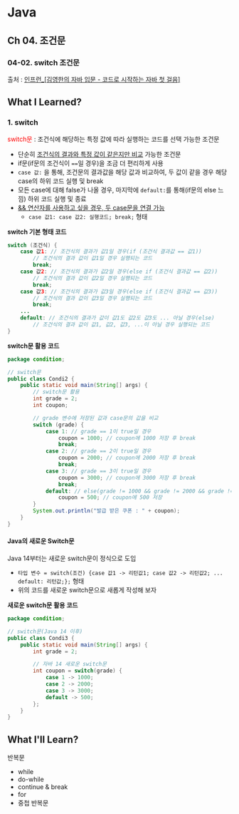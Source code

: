 # Java
## Ch 04. 조건문 
### 04-02. switch 조건문
출처 : [인프런_[김영한의 자바 입문 - 코드로 시작하는 자바 첫 걸음]](https://www.inflearn.com/course/lecture?courseSlug=%EA%B9%80%EC%98%81%ED%95%9C%EC%9D%98-%EC%9E%90%EB%B0%94-%EC%9E%85%EB%AC%B8&unitId=194533&tab=curriculum&subtitleLanguage=ko)

## What I Learned?
### 1. switch
<span style="color: red">switch문</span> : 조건식에 해당하는 특정 값에 따라 실행하는 코드를 선택 가능한 조건문
- 단순히 <u>조건식의 결과와 특정 값이 같은지만 비교</u> 가능한 조건문
- if문(if문의 조건식이 `==`일 경우)을 조금 더 편리하게 사용
- `case 값:` 을 통해, 조건문의 결과값을 해당 값과 비교하여, 두 값이 같을 경우 해당 case의 하위 코드 실행 및 break
- 모든 case에 대해 false가 나올 경우, 마지막에 `default:`를 통해(if문의 else 느낌) 하위 코드 실행 및 종료
- <u>&& 연산자를 사용하고 싶을 경우, 두 case문을 연결 가능</u>
    - `case 값1: case 값2: 실행코드; break;` 형태

**switch 기본 형태 코드**
```java
switch (조건식) {
	case 값1: // 조건식의 결과가 값1일 경우(if (조건식 결과값 == 값1))
    	// 조건식의 결과 값이 값1일 경우 실행되는 코드
        break;
	case 값2: // 조건식의 결과가 값2일 경우(else if (조건식 결과값 == 값2))
    	// 조건식의 결과 값이 값2일 경우 실행되는 코드
        break;
	case 값3: // 조건식의 결과가 값3일 경우(else if (조건식 결과값 == 값3))
    	// 조건식의 결과 값이 값3일 경우 실행되는 코드
        break;
    ...
    default: // 조건식의 결과가 값이 값1도 값2도 값3도 ... 아닐 경우(else)
    	// 조건식의 결과 값이 값1, 값2, 값3, ...이 아닐 경우 실행되는 코드
}
```

**switch문 활용 코드**
```java
package condition;

// switch문
public class Condi2 {
    public static void main(String[] args) {
        // switch문 활용
        int grade = 2;
        int coupon;

        // grade 변수에 저장된 값과 case문의 값을 비교
        switch (grade) {
            case 1: // grade == 1이 true일 경우
                coupon = 1000; // coupon에 1000 저장 후 break
                break;
            case 2: // grade == 2이 true일 경우
                coupon = 2000; // coupon에 2000 저장 후 break
                break;
            case 3: // grade == 3이 true일 경우
                coupon = 3000; // coupon에 3000 저장 후 break
                break; 
            default: // else(grade != 1000 && grade != 2000 && grade != 3000)
                coupon = 500; // coupon에 500 저장
        }
        System.out.println("발급 받은 쿠폰 : " + coupon);
    }
}
```
#### Java의 새로운 Switch문
Java 14부터는 새로운 switch문이 정식으로 도입
- `타입 변수 = switch(조건) {case 값1 -> 리턴값1; case 값2 -> 리턴값2; ... default: 리턴값;};` 형태
- 위의 코드를 새로운 switch문으로 새롭게 작성해 보자

**새로운 switch문 활용 코드**
```java
package condition;

// switch문(Java 14 이후)
public class Condi3 {
    public static void main(String[] args) {
        int grade = 2;

		// 자바 14 새로운 switch문
        int coupon = switch(grade) {
            case 1 -> 1000;
            case 2 -> 2000;
            case 3 -> 3000;
            default -> 500;
        };
    }
}
```

## What I'll Learn?
반복문
- while
- do-while
- continue & break
- for
- 중첩 반복문